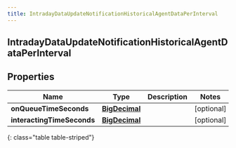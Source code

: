 ```yaml
---
title: IntradayDataUpdateNotificationHistoricalAgentDataPerInterval
---
```

## IntradayDataUpdateNotificationHistoricalAgentDataPerInterval


## Properties

| Name | Type | Description | Notes |
| ------------ | ------------- | ------------- | ------------- |
| **onQueueTimeSeconds** | [**BigDecimal**](BigDecimal.html) |  |  [optional] |
| **interactingTimeSeconds** | [**BigDecimal**](BigDecimal.html) |  |  [optional] |
{: class="table table-striped"}



